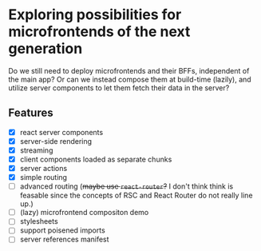 # Exploring possibilities for microfrontends of the next generation

Do we still need to deploy microfrontends and their BFFs, independent of the
main app? Or can we instead compose them at build-time (lazily), and utilize
server components to let them fetch their data in the server?

## Features

- [x] react server components
- [x] server-side rendering
- [x] streaming
- [x] client components loaded as separate chunks
- [x] server actions
- [x] simple routing
- [ ] advanced routing (~~maybe use `react-router`?~~ I don't think think is
      feasable since the concepts of RSC and React Router do not really line
      up.)
- [ ] (lazy) microfrontend compositon demo
- [ ] stylesheets
- [ ] support poisened imports
- [ ] server references manifest
